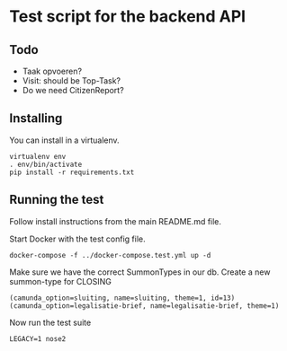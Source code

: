 # Test script for the backend API

## Todo

- Taak opvoeren?
- Visit: should be Top-Task?
- Do we need CitizenReport?

## Installing

You can install in a virtualenv.

```
virtualenv env
. env/bin/activate
pip install -r requirements.txt
```

## Running the test

Follow install instructions from the main README.md file.

Start Docker with the test config file.

```
docker-compose -f ../docker-compose.test.yml up -d
```

Make sure we have the correct SummonTypes in our db.
Create a new summon-type for CLOSING

    (camunda_option=sluiting, name=sluiting, theme=1, id=13)
    (camunda_option=legalisatie-brief, name=legalisatie-brief, theme=1)

Now run the test suite

```
LEGACY=1 nose2
```
